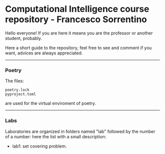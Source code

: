 # Computational Intelligence course repository - Francesco Sorrentino

Hello everyone! If you are here it means you are the professor or another student, probably.

Here a short guide to the repository, feel free to see and comment if you want, advices are always appreciated. 
-- -- 

### **Poetry**
The files:
```
poetry.lock
pyproject.toml
```
are used for the virtual enviroment of poetry.
-- --
### **Labs**
Laboratories are organized in folders named "lab" followed by the number of a number: here the list with a small description:
- lab1: set covering problem.

